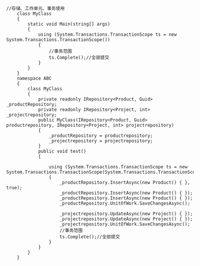 ﻿``` 
//存储、工作单元、事务使用
    class MyClass
    {
        static void Main(string[] args)
        {
            using (System.Transactions.TransactionScope ts = new System.Transactions.TransactionScope())
            {
                //事务范围
                ts.Complete();//全部提交
            }
        }
    }
    namespace ABC
    {
        class MyClass
        {
            private readonly IRepository<Product, Guid> _productRepository;
            private readonly IRepository<Project, int> _projectrepository;
            public MyClass(IRepository<Product, Guid> productrepository, IRepository<Project, int> projectrepository)
            {
                _productRepository = productrepository;
                _projectrepository = projectrepository;
            }
            public void test()
            {

                using (System.Transactions.TransactionScope ts = new System.Transactions.TransactionScope(System.Transactions.TransactionScopeOption.RequiresNew))
                {
                    _productRepository.InsertAsync(new Product() { }, true);
                    _productRepository.InsertAsync(new Product() { });
                    _productRepository.InsertAsync(new Product() { });
                    _productRepository.UnitOfWork.SaveChangesAsync();

                    _projectrepository.UpdateAsync(new Project() { });
                    _projectrepository.UpdateAsync(new Project() { });
                    _projectrepository.UnitOfWork.SaveChangesAsync();
                    //事务范围
                    ts.Complete();//全部提交
                }
            }
        }
    }
```